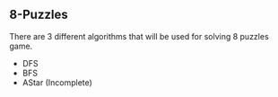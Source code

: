 8-Puzzles
---

There are 3 different algorithms that will be used for solving 8 puzzles game.

- DFS
- BFS 
- AStar (Incomplete)

